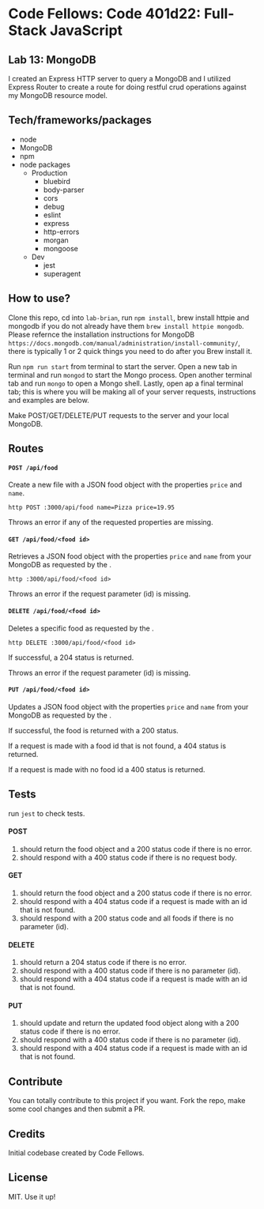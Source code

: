 # Code Fellows: Code 401d22: Full-Stack JavaScript

## Lab 13: MongoDB

I created an Express HTTP server to query a MongoDB and I utilized Express Router to create a route for doing restful crud operations against my MongoDB resource model.

## Tech/frameworks/packages

- node 
- MongoDB
- npm
- node packages
  - Production
    - bluebird
    - body-parser 
    - cors
    - debug
    - eslint
    - express
    - http-errors
    - morgan
    - mongoose
  - Dev
    - jest
    - superagent


## How to use?
Clone this repo, cd into `lab-brian`, run `npm install`, brew install httpie and mongodb if you do not already have them `brew install httpie mongodb`. Please refernce the installation instructions for MongoDB `https://docs.mongodb.com/manual/administration/install-community/`, there is typically 1 or 2 quick things you need to do after you Brew install it. 

Run `npm run start` from terminal to start the server. Open a new tab in terminal and run `mongod` to start the Mongo process. Open another terminal tab and run `mongo` to open a Mongo shell. Lastly, open ap a final terminal tab; this is where you will be making all of your server requests, instructions and examples are below.

Make POST/GET/DELETE/PUT requests to the server and your local MongoDB.

## Routes

#### `POST /api/food`

Create a new file with a JSON food object with the properties `price` and `name`.

```
http POST :3000/api/food name=Pizza price=19.95
```

Throws an error if any of the requested properties are missing.


#### `GET /api/food/<food id>`

Retrieves a JSON food object with the properties `price` and `name` from your MongoDB as requested by the <food id>.

```
http :3000/api/food/<food id>
```

Throws an error if the request parameter (id) is missing.

#### `DELETE /api/food/<food id>`

Deletes a specific food as requested by the <food id>.

```
http DELETE :3000/api/food/<food id>
```

If successful, a 204 status is returned.

Throws an error if the request parameter (id) is missing.


#### `PUT /api/food/<food id>`

Updates a JSON food object with the properties `price` and `name` from your MongoDB as requested by the <food id>.

If successful, the food is returned with a 200 status.

If a request is made with a food id that is not found, a 404 status is returned.

If a request is made with no food id a 400 status is returned.

## Tests

run `jest` to check tests.

#### POST

1. should return the food object and a 200 status code if there is no error.
2. should respond with a 400 status code if there is no request body.

#### GET

1. should return the food object and a 200 status code if there is no error.
2. should respond with a 404 status code if a request is made with an id that is not found.
3. should respond with a 200 status code and all foods if there is no parameter (id).

#### DELETE

1. should return a 204 status code if there is no error.
2. should respond with a 400 status code if there is no parameter (id).
3. should respond with a 404 status code if a request is made with an id that is not found.

#### PUT

1. should update and return the updated food object along with a 200 status code if there is no error.
2. should respond with a 400 status code if there is no parameter (id).
3. should respond with a 404 status code if a request is made with an id that is not found.

## Contribute

You can totally contribute to this project if you want. Fork the repo, make some cool changes and then submit a PR.

## Credits

Initial codebase created by Code Fellows.

## License

MIT. Use it up!